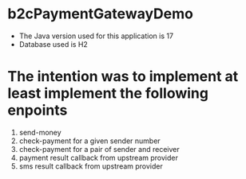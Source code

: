 # b2cPaymentGatewayDemo
- The Java version used for this application is 17
- Database used is H2
# The intention was to implement at least implement the following enpoints
1. send-money
2. check-payment for a given sender number
3. check-payment for a pair of sender and receiver
4. payment result callback from upstream provider
5. sms result callback from upstream provider
